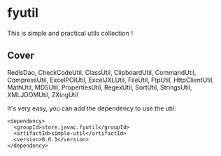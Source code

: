 # fyutil
This is simple and practical utils collection！
## Cover 
RedisDao, CheckCodeUtil, ClassUtil, ClipboardUtil, CommandUtil, CompressUtil, ExcelPOIUtil, ExcelJXLUtil, 
FileUtil, FtpUtil, HttpClientUtil, MathUtil, MD5Util, PropertiesUtil, RegexUtil, SortUtil, StringsUtil, 
XMLJDOMUtil, ZXingUtil

It's very easy, you can add the dependency to use the util:
```
<dependency>
  <groupId>store.javac.fyutil</groupId>
  <artifactId>simple-util</artifactId>
  <version>0.0.1</version>
</dependency>
```
